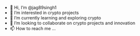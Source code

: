 - 👋 Hi, I’m @jag89singh1
- 👀 I’m interested in crypto projects
- 🌱 I’m currently learning and exploring crypto
- 💞️ I’m looking to collaborate on crypto projects and innovation 
- 📫 How to reach me ...

<!---
jag89singh1/jag89singh1 is a ✨ special ✨ repository because its `README.md` (this file) appears on your GitHub profile.
You can click the Preview link to take a look at your changes.
--->
